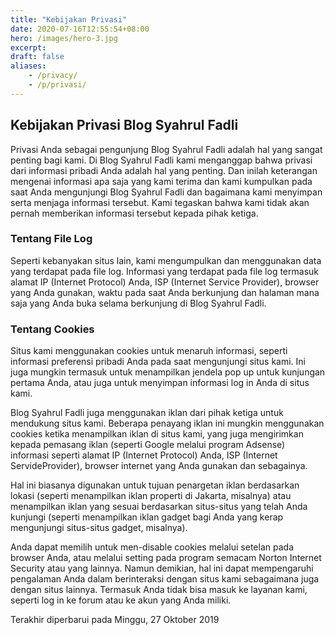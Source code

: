 ```yaml
---
title: "Kebijakan Privasi"
date: 2020-07-16T12:55:54+08:00
hero: /images/hero-3.jpg
excerpt:
draft: false
aliases:
    - /privacy/
    - /p/privasi/
---
```


## Kebijakan Privasi Blog Syahrul Fadli
Privasi Anda sebagai pengunjung Blog Syahrul Fadli adalah hal yang sangat penting bagi kami. Di Blog Syahrul Fadli kami menganggap bahwa privasi dari informasi pribadi Anda adalah hal yang penting. Dan inilah keterangan mengenai informasi apa saja yang kami terima dan kami kumpulkan pada saat Anda mengunjungi Blog Syahrul Fadli dan bagaimana kami menyimpan serta menjaga informasi tersebut. Kami tegaskan bahwa kami tidak akan pernah memberikan informasi tersebut kepada pihak ketiga.

### Tentang File Log
Seperti kebanyakan situs lain, kami mengumpulkan dan menggunakan data yang terdapat pada file log. Informasi yang terdapat pada file log termasuk alamat IP (Internet Protocol) Anda, ISP (Internet Service Provider), browser yang Anda gunakan, waktu pada saat Anda berkunjung dan halaman mana saja yang Anda buka selama berkunjung di Blog Syahrul Fadli.

### Tentang Cookies
Situs kami menggunakan cookies untuk menaruh informasi, seperti informasi preferensi pribadi Anda pada saat mengunjungi situs kami. Ini juga mungkin termasuk untuk menampilkan jendela pop up untuk kunjungan pertama Anda, atau juga untuk menyimpan informasi log in Anda di situs kami.

Blog Syahrul Fadli juga menggunakan iklan dari pihak ketiga untuk mendukung situs kami. Beberapa penayang iklan ini mungkin menggunakan cookies ketika menampilkan iklan di situs kami, yang juga mengirimkan kepada pemasang iklan (seperti Google melalui program Adsense) informasi seperti alamat IP (Internet Protocol) Anda, ISP (Internet ServideProvider), browser internet yang Anda gunakan dan sebagainya.

Hal ini biasanya digunakan untuk tujuan penargetan iklan berdasarkan lokasi (seperti menampilkan iklan properti di Jakarta, misalnya) atau menampilkan iklan yang sesuai berdasarkan situs-situs yang telah Anda kunjungi (seperti menampilkan iklan gadget bagi Anda yang kerap mengunjungi situs-situs gadget, misalnya).

Anda dapat memilih untuk men-disable cookies melalui setelan pada browser Anda, atau melalui setting pada program semacam Norton Internet Security atau yang lainnya. Namun demikian, hal ini dapat mempengaruhi pengalaman Anda dalam berinteraksi dengan situs kami sebagaimana juga dengan situs lainnya. Termasuk Anda tidak bisa masuk ke layanan kami, seperti log in ke forum atau ke akun yang Anda miliki.


Terakhir diperbarui pada Minggu, 27 Oktober 2019 
